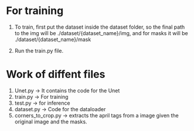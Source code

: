 # For training

1) To train, first put the dataset inside the dataset folder, so the final path to the img will be ./dataset/{dataset\_name}/img, and for masks it will be ./dataset/{dataset\_name}/mask

2) Run the train.py file.

# Work of diffent files

1) Unet.py -> It contains the code for the Unet
2) train.py -> For training
3) test.py -> for inference
4) dataset.py -> Code for the dataloader
5) corners\_to\_crop.py -> extracts the april tags from a image given the original image and the masks.
